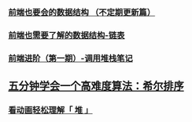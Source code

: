 ### [前端也要会的数据结构 （不定期更新篇）](https://juejin.im/post/5b65a7fdf265da0fa00a3999)
### [前端也需要了解的数据结构-链表](https://juejin.im/post/5bf99f5e5188256d9832bb6d)
### [前端进阶（第一期）-调用堆栈笔记](https://juejin.im/post/5bfb4af1e51d4574b133d1e3)
## [五分钟学会一个高难度算法：希尔排序](https://juejin.im/post/5bf9f2285188256b0f5832a0)
### [看动画轻松理解「 堆 」](https://juejin.im/post/5c1ae6545188256a272a9cee)
